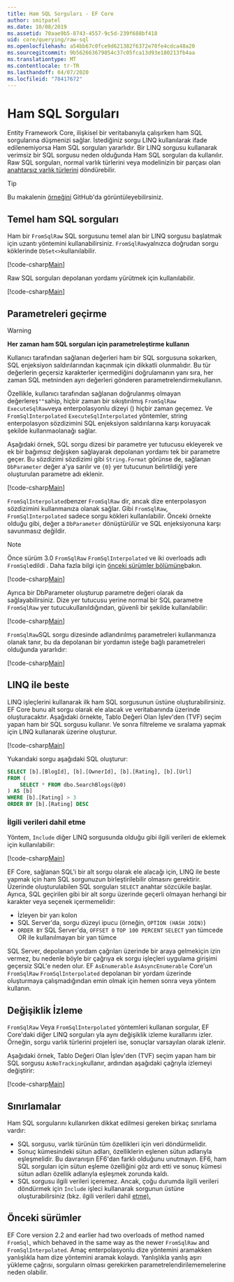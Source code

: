 ```yaml
---
title: Ham SQL Sorguları - EF Core
author: smitpatel
ms.date: 10/08/2019
ms.assetid: 70aae9b5-8743-4557-9c5d-239f688bf418
uid: core/querying/raw-sql
ms.openlocfilehash: a54bb67c0fce9d621382f6372e70fe4cdca48a20
ms.sourcegitcommit: 9b562663679854c37c05fca13d93e180213fb4aa
ms.translationtype: MT
ms.contentlocale: tr-TR
ms.lasthandoff: 04/07/2020
ms.locfileid: "78417672"
---
```

# <a name="raw-sql-queries"></a>Ham SQL Sorguları

Entity Framework Core, ilişkisel bir veritabanıyla çalışırken ham SQL sorgularına düşmenizi sağlar. İstediğiniz sorgu LINQ kullanılarak ifade edilenemiyorsa Ham SQL sorguları yararlıdır. Bir LINQ sorgusu kullanarak verimsiz bir SQL sorgusu neden olduğunda Ham SQL sorguları da kullanılır. Raw SQL sorguları, normal varlık türlerini veya modelinizin bir parçası olan [anahtarsız varlık türlerini](xref:core/modeling/keyless-entity-types) döndürebilir.

> [!TIP]  
> Bu makalenin [örneğini](https://github.com/dotnet/EntityFramework.Docs/tree/master/samples/core/Querying/) GitHub'da görüntüleyebilirsiniz.

## <a name="basic-raw-sql-queries"></a>Temel ham SQL sorguları

Ham bir `FromSqlRaw` SQL sorgusunu temel alan bir LINQ sorgusu başlatmak için uzantı yöntemini kullanabilirsiniz. `FromSqlRaw`yalnızca doğrudan sorgu köklerinde `DbSet<>`kullanılabilir.

[!code-csharp[Main](../../../samples/core/Querying/RawSQL/Sample.cs#FromSqlRaw)]

Raw SQL sorguları depolanan yordamı yürütmek için kullanılabilir.

[!code-csharp[Main](../../../samples/core/Querying/RawSQL/Sample.cs#FromSqlRawStoredProcedure)]

## <a name="passing-parameters"></a>Parametreleri geçirme

> [!WARNING]
> **Her zaman ham SQL sorguları için parametreleştirme kullanın**
>
> Kullanıcı tarafından sağlanan değerleri ham bir SQL sorgusuna sokarken, SQL enjeksiyon saldırılarından kaçınmak için dikkatli olunmalıdır. Bu tür değerlerin geçersiz karakterler içermediğini doğrulamanın yanı sıra, her zaman SQL metninden ayrı değerleri gönderen parametrelendirmekullanın.
>
> Özellikle, kullanıcı tarafından sağlanan doğrulanmış olmayan değerlere`$""`sahip, hiçbir zaman bir sıkıştırılmış `FromSqlRaw` `ExecuteSqlRaw`veya enterpolasyonlu dizeyi () hiçbir zaman geçemez. Ve `FromSqlInterpolated` `ExecuteSqlInterpolated` yöntemler, string enterpolasyon sözdizimini SQL enjeksiyon saldırılarına karşı koruyacak şekilde kullanmaolanağı sağlar.

Aşağıdaki örnek, SQL sorgu dizesi bir parametre yer tutucusu ekleyerek ve ek bir bağımsız değişken sağlayarak depolanan yordamı tek bir parametre geçer. Bu sözdizimi sözdizimi gibi `String.Format` görünse de, sağlanan `DbParameter` değer a'ya sarılır ve `{0}` yer tutucunun belirtildiği yere oluşturulan parametre adı eklenir.

[!code-csharp[Main](../../../samples/core/Querying/RawSQL/Sample.cs#FromSqlRawStoredProcedureParameter)]

`FromSqlInterpolated`benzer `FromSqlRaw` dir, ancak dize enterpolasyon sözdizimini kullanmanıza olanak sağlar. Gibi `FromSqlRaw`, `FromSqlInterpolated` sadece sorgu kökleri kullanılabilir. Önceki örnekte olduğu gibi, değer a `DbParameter` dönüştürülür ve SQL enjeksiyonuna karşı savunmasız değildir.

> [!NOTE]
> Önce sürüm 3.0 `FromSqlRaw` `FromSqlInterpolated` ve iki overloads adlı `FromSql`edildi . Daha fazla bilgi için [önceki sürümler bölümüne](#previous-versions)bakın.

[!code-csharp[Main](../../../samples/core/Querying/RawSQL/Sample.cs#FromSqlInterpolatedStoredProcedureParameter)]

Ayrıca bir DbParameter oluşturup parametre değeri olarak da sağlayabilirsiniz. Dize yer tutucusu yerine normal bir SQL parametre `FromSqlRaw` yer tutucukullanıldığından, güvenli bir şekilde kullanılabilir:

[!code-csharp[Main](../../../samples/core/Querying/RawSQL/Sample.cs#FromSqlRawStoredProcedureSqlParameter)]

`FromSqlRaw`SQL sorgu dizesinde adlandırılmış parametreleri kullanmanıza olanak tanır, bu da depolanan bir yordamın isteğe bağlı parametreleri olduğunda yararlıdır:

[!code-csharp[Main](../../../samples/core/Querying/RawSQL/Sample.cs#FromSqlRawStoredProcedureNamedSqlParameter)]

## <a name="composing-with-linq"></a>LINQ ile beste

LINQ işleçlerini kullanarak ilk ham SQL sorgusunun üstüne oluşturabilirsiniz. EF Core bunu alt sorgu olarak ele alacak ve veritabanında üzerinde oluşturacaktır. Aşağıdaki örnekte, Tablo Değeri Olan İşlev'den (TVF) seçim yapan ham bir SQL sorgusu kullanır. Ve sonra filtreleme ve sıralama yapmak için LINQ kullanarak üzerine oluşturur.

[!code-csharp[Main](../../../samples/core/Querying/RawSQL/Sample.cs#FromSqlInterpolatedComposed)]

Yukarıdaki sorgu aşağıdaki SQL oluşturur:

```sql
SELECT [b].[BlogId], [b].[OwnerId], [b].[Rating], [b].[Url]
FROM (
    SELECT * FROM dbo.SearchBlogs(@p0)
) AS [b]
WHERE [b].[Rating] > 3
ORDER BY [b].[Rating] DESC
```

### <a name="including-related-data"></a>İlgili verileri dahil etme

Yöntem, `Include` diğer LINQ sorgusunda olduğu gibi ilgili verileri de eklemek için kullanılabilir:

[!code-csharp[Main](../../../samples/core/Querying/RawSQL/Sample.cs#FromSqlInterpolatedInclude)]

EF Core, sağlanan SQL'i bir alt sorgu olarak ele alacağı için, LINQ ile beste yapmak için ham SQL sorgunuzun birleştirilebilir olmasını gerektirir. Üzerinde oluşturulabilen SQL sorguları `SELECT` anahtar sözcükile başlar. Ayrıca, SQL geçirilen gibi bir alt sorgu üzerinde geçerli olmayan herhangi bir karakter veya seçenek içermemelidir:

- İzleyen bir yarı kolon
- SQL Server'da, sorgu düzeyi ipucu (örneğin, `OPTION (HASH JOIN)`)
- `ORDER BY` SQL Server'da, `OFFSET 0` `TOP 100 PERCENT` `SELECT` yan tümcede OR ile kullanılmayan bir yan tümce

SQL Server, depolanan yordam çağrıları üzerinde bir araya gelmekiçin izin vermez, bu nedenle böyle bir çağrıya ek sorgu işleçleri uygulama girişimi geçersiz SQL'e neden olur. EF `AsEnumerable` `AsAsyncEnumerable` Core'un `FromSqlRaw` `FromSqlInterpolated` depolanan bir yordam üzerinde oluşturmaya çalışmadığından emin olmak için hemen sonra veya yöntem kullanın.

## <a name="change-tracking"></a>Değişiklik İzleme

`FromSqlRaw` Veya `FromSqlInterpolated` yöntemleri kullanan sorgular, EF Core'daki diğer LINQ sorguları yla aynı değişiklik izleme kurallarını izler. Örneğin, sorgu varlık türlerini projeleri ise, sonuçlar varsayılan olarak izlenir.

Aşağıdaki örnek, Tablo Değeri Olan İşlev'den (TVF) seçim yapan ham bir SQL sorgusu `AsNoTracking`kullanır, ardından aşağıdaki çağrıyla izlemeyi değiştirir:

[!code-csharp[Main](../../../samples/core/Querying/RawSQL/Sample.cs#FromSqlInterpolatedAsNoTracking)]

## <a name="limitations"></a>Sınırlamalar

Ham SQL sorgularını kullanırken dikkat edilmesi gereken birkaç sınırlama vardır:

- SQL sorgusu, varlık türünün tüm özellikleri için veri döndürmelidir.
- Sonuç kümesindeki sütun adları, özelliklerin eşlenen sütun adlarıyla eşleşmelidir. Bu davranışın EF6'dan farklı olduğunu unutmayın. EF6, ham SQL sorguları için sütun eşleme özelliğini göz ardı etti ve sonuç kümesi sütun adları özellik adlarıyla eşleşmek zorunda kaldı.
- SQL sorgusu ilgili verileri içeremez. Ancak, çoğu durumda ilgili verileri döndürmek için `Include` işleci kullanarak sorgunun üstüne oluşturabilirsiniz (bkz. ilgili verileri dahil [etme).](#including-related-data)

## <a name="previous-versions"></a>Önceki sürümler

EF Core version 2.2 and earlier had two overloads of method named `FromSql`, which behaved in the same way as the newer `FromSqlRaw` and `FromSqlInterpolated`. Amaç enterpolasyonlu dize yöntemini aramakken yanlışlıkla ham dize yöntemini aramak kolaydı. Yanlışlıkla yanlış aşırı yükleme çağrısı, sorguların olması gerekirken parametrelendirilememelerine neden olabilir.
